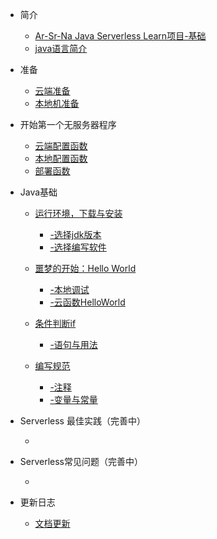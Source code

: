 * 简介
  * [Ar-Sr-Na Java Serverless Learn项目-基础](/?id=ar-sr-na-java-serverless-learn项目-基础)
  * [java语言简介](/?id=Java语言简介)

* 准备
  * [云端准备](/?id=云端准备)
  * [本地机准备](/?id=本地机准备)

* 开始第一个无服务器程序
  * [云端配置函数](/?id=云端配置函数)
  * [本地配置函数](/?id=本地配置函数)
  * [部署函数](/?id=部署函数)

* Java基础
  * [运行环境，下载与安装](/javaenv?id=运行环境，下载与安装)
    * [-选择jdk版本](/javaenv?id=%e9%80%89%e6%8b%a9jdk%e7%89%88%e6%9c%ac)
    * [-选择编写软件](/javaenv?id=%e9%80%89%e6%8b%a9%e7%bc%96%e5%86%99%e8%bd%af%e4%bb%b6)
  * [噩梦的开始：Hello World](/basicJava/helloWorld)
    * [-本地调试](/basicJava/helloWorld?id=本地调试)
    * [-云函数HelloWorld](/basicJava/helloWorld?id=云函数HelloWorld)

  * [条件判断if](/basicJava/if)
    * [-语句与用法](/basicJava/if?语句与用法)

  * [编写规范](/basicJava/rules?id=编写规范)
    * [-注释](/basicJava/rules?id=注释)
    * [-变量与常量](/basicJava/rules?id=变量与常量)

* Serverless 最佳实践（完善中）
  * []()

* Serverless常见问题（完善中）
  * [](slpb.md)

* 更新日志
  * [文档更新](/?id=文档更新)